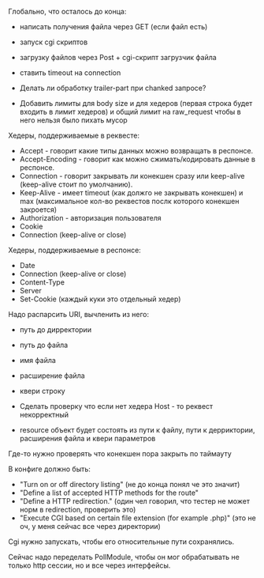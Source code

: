 Глобально, что осталось до конца:
* написать получения файла через GET (если файл есть)
* запуск cgi скриптов
* загрузку файлов через Post + cgi-скрипт загрузчик файла
* ставить timeout на connection

* Делать ли обработку trailer-part при chanked запросе?
* Добавить лимиты для body size и для хедеров (первая строка будет входить в лимит хедеров) и общий лимит на raw_request чтобы в него нельзя было пихать мусор

Хедеры, поддерживаемые в реквесте:
* Accept - говорит какие типы данных можно возвращать в респонсе.
* Accept-Encoding - говорит как можно сжимать/кодировать данные в респонсе.
* Connection - говорит закрывать ли конекшен сразу или keep-alive (keep-alive стоит по умолчанию).
* Keep-Alive - имеет timeout (как должго не закрывать конекшен) и max (максимальное кол-во реквестов послк которого конекшен закроется)
* Authorization - авторизация пользователя
* Cookie
* Connection (keep-alive or close)

Хедеры, поддерживаемые в респонсе:
* Date
* Connection (keep-alive or close)
* Content-Type
* Server
* Set-Cookie (каждый куки это отдельный хедер)

Надо распарсить URI, вычленить из него:
* путь до дирректории
* путь до файла
* имя файла
* расширение файла
* квери строку

* Сделать проверку что если нет хедера Host - то реквест некорректный

* resource объект будет состоять из пути к файлу, пути к дерриктории, расширения файла и квери параметров

Где-то нужно проверять что конекшен пора закрыть по таймауту

В конфиге должно быть:
* "Turn on or off directory listing" (не до конца понял че это значит)
* "Define a list of accepted HTTP methods for the route"
* "Define a HTTP redirection." (один чел говорил, что тестер не может норм в redirection, проверить это)
* "Execute CGI based on certain file extension (for example .php)" (это не оч, у меня сейчас все через директории)

Сgi нужно запускать, чтобы его относительные пути сохранялись.


Сейчас надо переделать PollModule, чтобы он мог обрабатывать не только http сессии, но и все через интерфейсы.